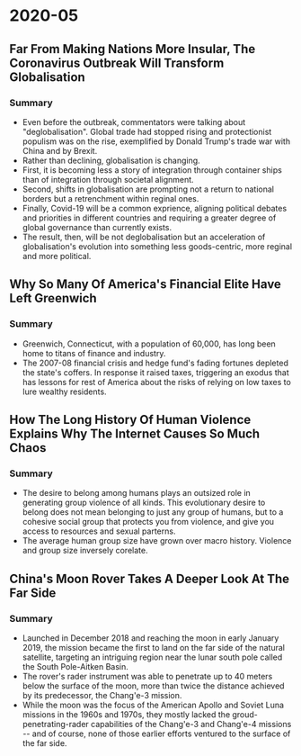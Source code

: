 # 2020-05

## Far From Making Nations More Insular, The Coronavirus Outbreak Will Transform Globalisation

### Summary

- Even before the outbreak, commentators were talking about "deglobalisation". Global trade had stopped rising and protectionist populism was on the rise, exemplified by Donald Trump's trade war with China and by Brexit.
- Rather than declining, globalisation is changing.
- First, it is becoming less a story of integration through container ships than of integration through societal alignment.
- Second, shifts in globalisation are prompting not a return to national borders but a retrenchment within reginal ones.
- Finally, Covid-19 will be a common exprience, aligning political debates and priorities in different countries and requiring a greater degree of global governance than currently exists.
- The result, then, will be not deglobalisation but an acceleration of globalisation's evolution into something less goods-centric, more reginal and more political.

## Why So Many Of America's Financial Elite Have Left Greenwich

### Summary

- Greenwich, Connecticut, with a population of 60,000, has long been home to titans of finance and industry.
- The 2007-08 financial crisis and hedge fund's fading fortunes depleted the state's coffers. In response it raised taxes, triggering an exodus that has lessons for rest of America about the risks of relying on low taxes to lure wealthy residents.

## How The Long History Of Human Violence Explains Why The Internet Causes So Much Chaos

### Summary

- The desire to belong among humans plays an outsized role in generating group violence of all kinds. This evolutionary desire to belong does not mean belonging to just any group of humans, but to a cohesive social group that protects you from violence, and give you access to resources and sexual parterns.
- The average human group size have grown over macro history. Violence and group size inversely corelate.

## China's Moon Rover Takes A Deeper Look At The Far Side

### Summary

- Launched in December 2018 and reaching the moon in early January 2019, the mission became the first to land on the far side of the natural satellite, targeting an intriguing region near the lunar south pole called the South Pole-Aitken Basin.
- The rover's rader instrument was able to penetrate up to 40 meters below the surface of the moon, more than twice the distance achieved by its predecessor, the Chang'e-3 mission.
- While the moon was the focus of the American Apollo and Soviet Luna missions in the 1960s and 1970s, they mostly lacked the groud-penetrating-rader capabilities of the Chang'e-3 and Chang'e-4 missions -- and of course, none of those earlier efforts ventured to the surface of the far side.

